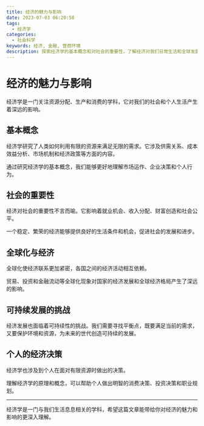 ```yaml
---
title: 经济的魅力与影响
date: 2023-07-03 06:20:58
tags:
  - 经济学
categories:
  - 社会科学
keywords: 经济, 金融, 营商环境
description: 探索经济学的基本概念和对社会的重要性，了解经济对我们日常生活和全球发展的影响。
---
```


# 经济的魅力与影响

经济学是一门关注资源分配、生产和消费的学科，它对我们的社会和个人生活产生着深远的影响。

## 基本概念

经济学研究了人类如何利用有限的资源来满足无限的需求。它涉及供需关系、成本效益分析、市场机制和经济政策等方面的内容。

通过研究经济学的基本概念，我们能够更好地理解市场运作、企业决策和个人行为。

## 社会的重要性

经济对社会的重要性不言而喻。它影响着就业机会、收入分配、财富创造和社会公平。

一个稳定、繁荣的经济能够提供良好的生活条件和机会，促进社会的发展和进步。

## 全球化与经济

全球化使经济联系更加紧密，各国之间的经济活动相互依赖。

贸易、投资和金融流动等全球化现象对国家的经济发展和全球经济格局产生了深远的影响。

## 可持续发展的挑战

经济发展也面临着可持续性的挑战。我们需要寻找平衡点，既要满足当前的需求，又要保护环境和资源，为未来的世代创造可持续的发展。

## 个人的经济决策

经济学也涉及到个人在面对有限资源时做出的决策。

理解经济学的原理和概念，可以帮助个人做出明智的消费决策、投资决策和职业规划。

---

经济学是一门与我们生活息息相关的学科，希望这篇文章能带给你对经济的魅力和影响的更深入理解。

